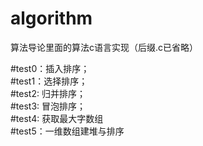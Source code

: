 # algorithm
算法导论里面的算法c语言实现（后缀.c已省略）

#test0：插入排序；    
#test1：选择排序；  
#test2: 归并排序；  
#test3: 冒泡排序；   
#test4: 获取最大字数组   
#test5：一维数组建堆与排序
